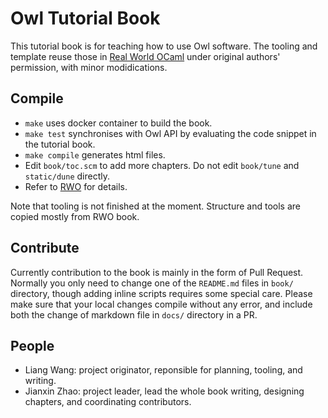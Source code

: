 # Owl Tutorial Book

This tutorial book is for teaching how to use Owl software. The tooling and template reuse those in [Real World OCaml](https://realworldocaml.org/) under original authors' permission, with minor modidications.


## Compile

- `make` uses docker container to build the book.
- `make test` synchronises with Owl API by evaluating the code snippet in the tutorial book.
- `make compile` generates html files.
- Edit `book/toc.scm` to add more chapters. Do not edit `book/tune` and `static/dune` directly.
- Refer to [RWO](https://github.com/realworldocaml/book/blob/master/README.md) for details.

Note that tooling is not finished at the moment. Structure and tools are copied mostly from RWO book.

## Contribute

Currently contribution to the book is mainly in the form of Pull Request. 
Normally you only need to change one of the `README.md` files in `book/` directory, though adding inline scripts requires some special care.
Please make sure that your local changes compile without any error, and include both the change of markdown file in `docs/` directory in a PR. 


## People

- Liang Wang: project originator, reponsible for planning, tooling, and writing.
- Jianxin Zhao: project leader, lead the whole book writing, designing chapters, and coordinating contributors.

